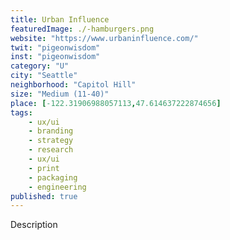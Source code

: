 ```yaml
---
title: Urban Influence
featuredImage: ./-hamburgers.png
website: "https://www.urbaninfluence.com/"
twit: "pigeonwisdom"
inst: "pigeonwisdom"
category: "U"
city: "Seattle"
neighborhood: "Capitol Hill"
size: "Medium (11-40)"
place: [-122.31906988057113,47.614637222874656]
tags:
    - ux/ui
    - branding
    - strategy
    - research
    - ux/ui
    - print
    - packaging
    - engineering
published: true
---
```


Description
